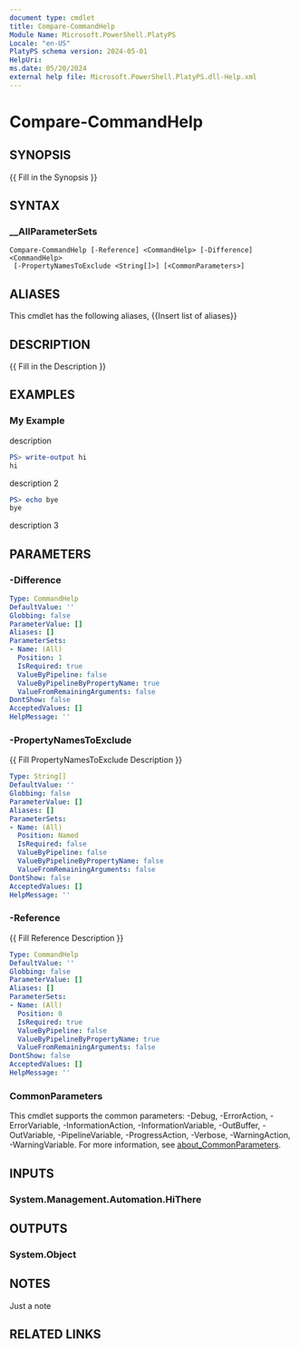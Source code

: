 ```yaml
---
document type: cmdlet
title: Compare-CommandHelp
Module Name: Microsoft.PowerShell.PlatyPS
Locale: "en-US"
PlatyPS schema version: 2024-05-01
HelpUri: 
ms.date: 05/20/2024
external help file: Microsoft.PowerShell.PlatyPS.dll-Help.xml
---
```


# Compare-CommandHelp

## SYNOPSIS

{{ Fill in the Synopsis }}

## SYNTAX

### __AllParameterSets

```
Compare-CommandHelp [-Reference] <CommandHelp> [-Difference] <CommandHelp>
 [-PropertyNamesToExclude <String[]>] [<CommonParameters>]
```

## ALIASES

This cmdlet has the following aliases,
  {{Insert list of aliases}}

## DESCRIPTION

{{ Fill in the Description }}

## EXAMPLES

### My Example

description

```powershell
PS> write-output hi
hi
```

description 2

```powershell
PS> echo bye
bye
```

description 3

## PARAMETERS

### -Difference

```yaml
Type: CommandHelp
DefaultValue: ''
Globbing: false
ParameterValue: []
Aliases: []
ParameterSets:
- Name: (All)
  Position: 1
  IsRequired: true
  ValueByPipeline: false
  ValueByPipelineByPropertyName: true
  ValueFromRemainingArguments: false
DontShow: false
AcceptedValues: []
HelpMessage: ''
```

### -PropertyNamesToExclude

{{ Fill PropertyNamesToExclude Description }}

```yaml
Type: String[]
DefaultValue: ''
Globbing: false
ParameterValue: []
Aliases: []
ParameterSets:
- Name: (All)
  Position: Named
  IsRequired: false
  ValueByPipeline: false
  ValueByPipelineByPropertyName: false
  ValueFromRemainingArguments: false
DontShow: false
AcceptedValues: []
HelpMessage: ''
```

### -Reference

{{ Fill Reference Description }}

```yaml
Type: CommandHelp
DefaultValue: ''
Globbing: false
ParameterValue: []
Aliases: []
ParameterSets:
- Name: (All)
  Position: 0
  IsRequired: true
  ValueByPipeline: false
  ValueByPipelineByPropertyName: true
  ValueFromRemainingArguments: false
DontShow: false
AcceptedValues: []
HelpMessage: ''
```

### CommonParameters

This cmdlet supports the common parameters: -Debug, -ErrorAction, -ErrorVariable,
-InformationAction, -InformationVariable, -OutBuffer, -OutVariable, -PipelineVariable,
-ProgressAction, -Verbose, -WarningAction, -WarningVariable.
For more information, see
[about_CommonParameters](https://go.microsoft.com/fwlink/?LinkID=113216).

## INPUTS

### System.Management.Automation.HiThere

## OUTPUTS

### System.Object

## NOTES

Just a note

## RELATED LINKS



